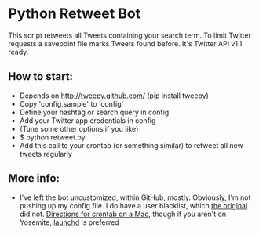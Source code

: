 Python Retweet Bot
==================

This script retweets all Tweets containing your search term. To limit Twitter requests a savepoint file marks Tweets found before. It's Twitter API v1.1 ready.

How to start:
-------------
* Depends on http://tweepy.github.com/ (pip install tweepy)
* Copy 'config.sample' to 'config'
* Define your hashtag or search query in config
* Add your Twitter app credentials in config
* (Tune some other options if you like)
* $ python retweet.py
* Add this call to your crontab (or something similar) to retweet all new tweets regularly

More info:
---------
* I've left the bot uncustomized, within GitHub, mostly. Obviously, I'm not pushing up my config file. I do have a user blacklist, which [the original](https://github.com/basti2342/retweet-bot) did not.
[Directions for crontab on a Mac](http://www.maclife.com/article/columns/terminal_101_creating_cron_jobs), though if you aren't on Yosemite, [launchd](https://developer.apple.com/library/mac/documentation/MacOSX/Conceptual/BPSystemStartup/Chapters/CreatingLaunchdJobs.html) is preferred



